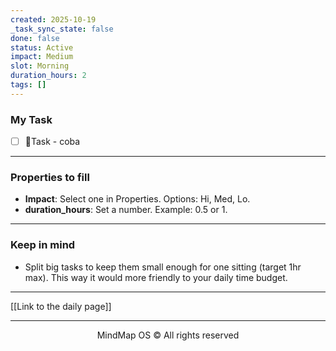 ```yaml
---
created: 2025-10-19
_task_sync_state: false
done: false
status: Active
impact: Medium
slot: Morning
duration_hours: 2
tags: []
---
```

### My Task
- [ ] 📌Task - coba



---

### Properties to fill
- **Impact**: Select one in Properties. Options: Hi, Med, Lo.
- **duration_hours**: Set a number. Example: 0.5 or 1.



---

### Keep in mind
- Split big tasks to keep them small enough for one sitting (target 1hr max).
This way it would more friendly to your daily time budget.


---

[[Link to the daily page]]

---

<p align="center">MindMap OS © All rights reserved</p>


